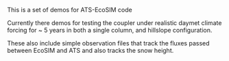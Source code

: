 This is a set of demos for ATS-EcoSIM code

Currently there demos for testing the coupler under realistic daymet climate forcing for ~ 5 years in both a single column, and hillslope configuration.

These also include simple observation files that track the fluxes passed between EcoSIM and ATS and also tracks the snow height.
